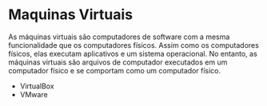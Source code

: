 # Maquinas Virtuais

As máquinas virtuais são computadores de software com a mesma funcionalidade que os computadores físicos. Assim como os computadores físicos, elas executam aplicativos e um sistema operacional. No entanto, as máquinas virtuais são arquivos de computador executados em um computador físico e se comportam como um computador físico.

- VirtualBox
- VMware
